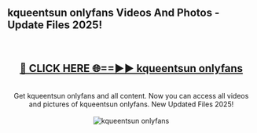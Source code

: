 <h2>kqueentsun onlyfans Videos And Photos - Update Files 2025!</h2>
<br>
<div align="center">
<h2><a href="https://linkcuts.com/hfmhzwbr" rel="nofollow">🔴 CLICK HERE 🌐==►► kqueentsun onlyfans</a></h2>
<br>
Get kqueentsun onlyfans and all content. Now you can access all videos and pictures of kqueentsun onlyfans. New Updated Files 2025!
<br>
<br>
<a href="https://linkcuts.com/hfmhzwbr" rel="nofollow" data-target="animated-image.originalLink"><img src="https://i.ibb.co.com/WyWwxjT/player-gif2.gif" alt="kqueentsun onlyfans" style="max-width: 100%; display: inline-block;" data-target="animated-image.originalImage"></a>
</div>
<br>